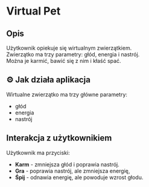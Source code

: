 # Virtual Pet 

## Opis
Użytkownik opiekuje się wirtualnym zwierzątkiem.  
Zwierzątko ma trzy parametry: głód, energia i nastrój.  
Można je karmić, bawić się z nim i kłaść spać.  

## ⚙️ Jak działa aplikacja 
Wirtualne zwierzątko ma trzy główne parametry:
- głód  
- energia  
- nastrój  

## Interakcja z użytkownikiem
Użytkownik ma przyciski:
- **Karm** - zmniejsza głód i poprawia nastrój.
- **Gra** - poprawia nastrój, ale zmniejsza energię,
- **Śpij** - odnawia energię, ale powoduje wzrost głodu.
